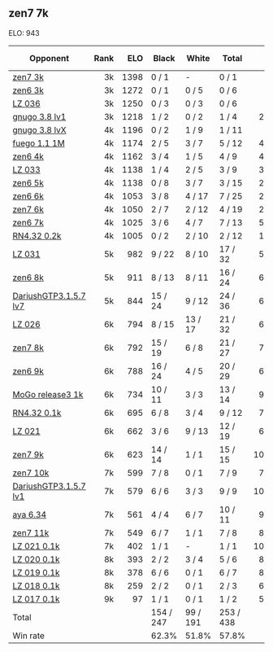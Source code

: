 ## zen7 7k ##

ELO: 943

Opponent | Rank | ELO | Black | White | Total | Win rate
---------|-----:|----:|-------|-------|-------|-------:
[zen7 3k](zen7%203k.md) | 3k | 1398 | 0 / 1 | - | 0 / 1 | 0.0%
[zen6 3k](zen6%203k.md) | 3k | 1272 | 0 / 1 | 0 / 5 | 0 / 6 | 0.0%
[LZ 036](LZ%20036.md) | 3k | 1250 | 0 / 3 | 0 / 3 | 0 / 6 | 0.0%
[gnugo 3.8 lv1](gnugo%203.8%20lv1.md) | 3k | 1218 | 1 / 2 | 0 / 2 | 1 / 4 | 25.0%
[gnugo 3.8 lvX](gnugo%203.8%20lvX.md) | 4k | 1196 | 0 / 2 | 1 / 9 | 1 / 11 | 9.1%
[fuego 1.1 1M](fuego%201.1%201M.md) | 4k | 1174 | 2 / 5 | 3 / 7 | 5 / 12 | 41.7%
[zen6 4k](zen6%204k.md) | 4k | 1162 | 3 / 4 | 1 / 5 | 4 / 9 | 44.4%
[LZ 033](LZ%20033.md) | 4k | 1138 | 1 / 4 | 2 / 5 | 3 / 9 | 33.3%
[zen6 5k](zen6%205k.md) | 4k | 1138 | 0 / 8 | 3 / 7 | 3 / 15 | 20.0%
[zen6 6k](zen6%206k.md) | 4k | 1053 | 3 / 8 | 4 / 17 | 7 / 25 | 28.0%
[zen7 6k](zen7%206k.md) | 4k | 1050 | 2 / 7 | 2 / 12 | 4 / 19 | 21.1%
[zen6 7k](zen6%207k.md) | 4k | 1025 | 3 / 6 | 4 / 7 | 7 / 13 | 53.8%
[RN4.32 0.2k](RN4.32%200.2k.md) | 4k | 1005 | 0 / 2 | 2 / 10 | 2 / 12 | 16.7%
[LZ 031](LZ%20031.md) | 5k | 982 | 9 / 22 | 8 / 10 | 17 / 32 | 53.1%
[zen6 8k](zen6%208k.md) | 5k | 911 | 8 / 13 | 8 / 11 | 16 / 24 | 66.7%
[DariushGTP3.1.5.7 lv7](DariushGTP3.1.5.7%20lv7.md) | 5k | 844 | 15 / 24 | 9 / 12 | 24 / 36 | 66.7%
[LZ 026](LZ%20026.md) | 6k | 794 | 8 / 15 | 13 / 17 | 21 / 32 | 65.6%
[zen7 8k](zen7%208k.md) | 6k | 792 | 15 / 19 | 6 / 8 | 21 / 27 | 77.8%
[zen6 9k](zen6%209k.md) | 6k | 788 | 16 / 24 | 4 / 5 | 20 / 29 | 69.0%
[MoGo release3 1k](MoGo%20release3%201k.md) | 6k | 734 | 10 / 11 | 3 / 3 | 13 / 14 | 92.9%
[RN4.32 0.1k](RN4.32%200.1k.md) | 6k | 695 | 6 / 8 | 3 / 4 | 9 / 12 | 75.0%
[LZ 021](LZ%20021.md) | 6k | 662 | 3 / 6 | 9 / 13 | 12 / 19 | 63.2%
[zen7 9k](zen7%209k.md) | 6k | 623 | 14 / 14 | 1 / 1 | 15 / 15 | 100.0%
[zen7 10k](zen7%2010k.md) | 7k | 599 | 7 / 8 | 0 / 1 | 7 / 9 | 77.8%
[DariushGTP3.1.5.7 lv1](DariushGTP3.1.5.7%20lv1.md) | 7k | 579 | 6 / 6 | 3 / 3 | 9 / 9 | 100.0%
[aya 6.34](aya%206.34.md) | 7k | 561 | 4 / 4 | 6 / 7 | 10 / 11 | 90.9%
[zen7 11k](zen7%2011k.md) | 7k | 549 | 6 / 7 | 1 / 1 | 7 / 8 | 87.5%
[LZ 021 0.1k](LZ%20021%200.1k.md) | 7k | 402 | 1 / 1 | - | 1 / 1 | 100.0%
[LZ 020 0.1k](LZ%20020%200.1k.md) | 8k | 393 | 2 / 2 | 3 / 4 | 5 / 6 | 83.3%
[LZ 019 0.1k](LZ%20019%200.1k.md) | 8k | 378 | 6 / 6 | 0 / 1 | 6 / 7 | 85.7%
[LZ 018 0.1k](LZ%20018%200.1k.md) | 8k | 259 | 2 / 2 | 0 / 1 | 2 / 3 | 66.7%
[LZ 017 0.1k](LZ%20017%200.1k.md) | 9k | 97 | 1 / 1 | 0 / 1 | 1 / 2 | 50.0%
Total | | | 154 / 247 | 99 / 191 | 253 / 438 | 
Win rate| | | 62.3% | 51.8% | 57.8% | 
